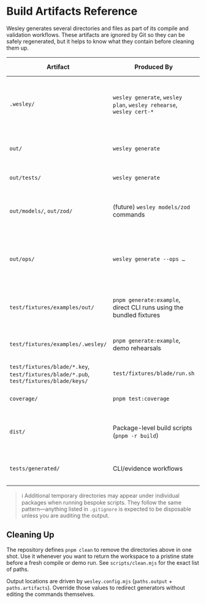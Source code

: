 # Build Artifacts Reference

Wesley generates several directories and files as part of its compile and validation workflows. These artifacts are ignored by Git so they can be safely regenerated, but it helps to know what they contain before cleaning them up.

| Artifact | Produced By | Purpose / Contents | Safe to Delete? |
| --- | --- | --- | --- |
| `.wesley/` | `wesley generate`, `wesley plan`, `wesley rehearse`, `wesley cert-*` | Evidence bundle, score reports, SHIPME certificate, HOLMES inputs. Delete when you no longer need the latest bundle. | ✅ Generated each run. |
| `out/` | `wesley generate` | Core DDL (`schema.sql`), RLS output (`rls.sql`), and default artifacts. | ✅ Generated from the current schema. |
| `out/tests/` | `wesley generate` | pgTAP suites (`tests.sql`) and future test artifacts. | ✅ Regenerated on compile. |
| `out/models/`, `out/zod/` | (future) `wesley models/zod` commands | JavaScript/TypeScript models and validation schemas. | ✅ Regenerated when commands run. |
| `out/ops/` | `wesley generate --ops …` | Experimental operation SQL (views/functions), an operation registry (`registry.json`), and optional explain output. | ✅ Regenerated when ops compile. |
| `test/fixtures/examples/out/` | `pnpm generate:example`, direct CLI runs using the bundled fixtures | Generated artifacts for the ecommerce demo schema (follows the same subdirectory layout). | ✅ Regenerated on next demo run. |
| `test/fixtures/examples/.wesley/` | `pnpm generate:example`, demo rehearsals | Evidence bundle for example schema; mirrors root `.wesley/`. | ✅ Regenerated with demo commands. |
| `test/fixtures/blade/*.key`, `test/fixtures/blade/*.pub`, `test/fixtures/blade/keys/` | `test/fixtures/blade/run.sh` | Temporary signing keys for the BLADE demo flow. | ✅ Regenerate as part of the demo. |
| `coverage/` | `pnpm test:coverage` | Coverage reports from Jest/Vitest suites. | ✅ Pure test output. |
| `dist/` | Package-level build scripts (`pnpm -r build`) | Transpiled bundles for any package that emits compiled JS. | ✅ Rebuilt by the corresponding package build. |
| `tests/generated/` | CLI/evidence workflows | Generated SQL/pgTAP test suites used during rehearsal. | ✅ Regenerated on next CLI run. |

> ℹ️ Additional temporary directories may appear under individual packages when running bespoke scripts. They follow the same pattern—anything listed in `.gitignore` is expected to be disposable unless you are auditing the output.

## Cleaning Up

The repository defines `pnpm clean` to remove the directories above in one shot. Use it whenever you want to return the workspace to a pristine state before a fresh compile or demo run. See `scripts/clean.mjs` for the exact list of paths.

Output locations are driven by `wesley.config.mjs` (`paths.output` + `paths.artifacts`). Override those values to redirect generators without editing the commands themselves.
